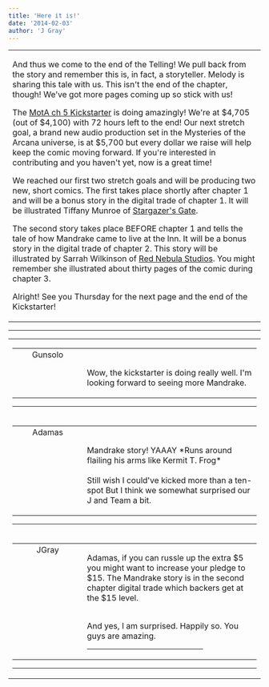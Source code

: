 ```yaml
---
title: 'Here it is!'
date: '2014-02-03'
author: 'J Gray'
---
```


<div>
<!-- Main content here -->
<table border="0" class="post"><tbody><tr><td>
   
   <div class="post_body">
       <p>And thus we come to the end of the Telling! We pull back from the story and remember this is, in fact, a storyteller. Melody is sharing this tale with us. This isn't the end of the chapter, though! We've got more pages coming up so stick with us!</p><p>The <a href="https://www.kickstarter.com/projects/355389852/mysteries-of-the-arcana-chapter-5" target="_blank">MotA ch 5 Kickstarter</a> is doing amazingly! We're at $4,705 (out of $4,100) with 72 hours left to the end! Our next stretch goal, a brand new audio production set in the Mysteries of the Arcana universe, is at $5,700 but every dollar we raise will help keep the comic moving forward. If you're interested in contributing and you haven't yet, now is a great time!</p><p>We reached our first two stretch goals and will be producing two new, short comics. The first takes place shortly after chapter 1 and will be a bonus story in the digital trade of chapter 1. It will be illustrated Tiffany Munroe of <a href="http://www.stargazersgate.com/" target="_blank">Stargazer's Gate</a>.</p><p>The second story takes place BEFORE chapter 1 and tells the tale of how Mandrake came to live at the Inn. It will be a bonus story in the digital trade of chapter 2. This story will be illustrated by Sarrah Wilkinson of <a href="http://www.rednebulastudios.com/" target="_blank">Red Nebula Studios</a>. You might remember she illustrated about thirty pages of the comic during chapter 3. </p><p>Alright! See you Thursday for the next page and the end of the Kickstarter!</p>
   </div>
   </td></tr>
   </tbody></table><hr><table style="width:100%; border:0;" class="comment_table"><tbody><tr><td width="100%"><a name=""> </a><div style="width:100%;" class="comment"><table border="0" width="100%"><tbody><tr><td align="center" valign="top" width="125">
<span class="comment_title"><center>Gunsolo<br></center><a name="1227">&nbsp;</a></span><br>
<center><img src="https://www.gravatar.com/avatar.php?gravatar_id=a94f16ab08c7abb74820e668722a5ffc&amp;default=http%3A%2F%2Fmysteriesofthearcana.com%2Ftemplates%2Fmain%2Fimages%2Favatar.gif&amp;size=80&amp;rating=g" border="0" alt=""></center>
</td>
<td valign="top">


<p class="comment_text"> </p><p class="comment_text"><br> Wow, the kickstarter is doing really well. I'm looking forward to seeing more Mandrake.<br></p>
 

</td></tr></tbody></table>
<hr></div></td></tr><tr><td width="100%"><a name=""> </a><div style="width:100%;" class="comment"><table border="0" width="100%"><tbody><tr><td align="center" valign="top" width="125">
<span class="comment_title"><center>Adamas<br></center><a name="1228">&nbsp;</a></span><br>
<center><img src="https://www.gravatar.com/avatar.php?gravatar_id=63b5da7dbecbf4a2fac891b8f15ccbc4&amp;default=http%3A%2F%2Fmysteriesofthearcana.com%2Ftemplates%2Fmain%2Fimages%2Favatar.gif&amp;size=80&amp;rating=g" border="0" alt=""></center>
</td>
<td valign="top">


<p class="comment_text"> </p><p class="comment_text"><br> Mandrake story! YAAAY *Runs around flailing his arms like Kermit T. Frog*<br><br>Still wish I could've kicked more than a ten-spot But I think we somewhat surprised our J and Team a bit.<br></p>
 

</td></tr></tbody></table>
<hr></div></td></tr><tr><td width="100%"><a name=""> </a><div style="width:100%;" class="comment"><table border="0" width="100%"><tbody><tr><td align="center" valign="top" width="125">
<span class="comment_title"><center>JGray</center><a name="1229">&nbsp;</a></span><br>
<center><img src="https://www.gravatar.com/avatar.php?gravatar_id=3de6483cf7ef4947f33483faa590f1a0&amp;default=http%3A%2F%2Fmysteriesofthearcana.com%2Ftemplates%2Fmain%2Fimages%2Favatar.gif&amp;size=100&amp;rating=g" border="0" alt=""></center>
</td>
<td valign="top">


<p class="comment_text"> </p><p class="comment_text">Adamas, if you can russle up the extra $5 you might want to increase your pledge to $15. The Mandrake story is in the second chapter digital trade which backers get at the $15 level.</p><div><br></div><div>And yes, I am surprised. Happily so. You guys are amazing.</div>
 <hr width="70%">

</td></tr></tbody></table>
<hr></div></td></tr></tbody></table>
<!-- End main content -->
              </div>
